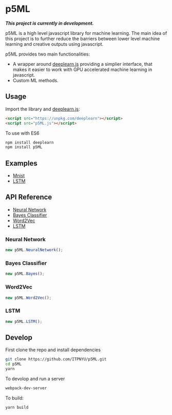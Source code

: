 # p5ML

**_This project is currently in development._**

p5ML is a high level javascript library for machine learning. The main idea of this project is to further reduce the barriers between lower level machine learning and creative outputs using javascript.

p5ML provides two main functionalities:
  - A wrapper around [deeplearn.js](https://github.com/PAIR-code/deeplearnjs) providing a simplier interface, that makes it easier to work with GPU accelerated machine learning in javascript.
  - Custom ML methods.

## Usage 

Import the library and [deeplearn.js](https://github.com/PAIR-code/deeplearnjs):

```html
<script src="https://unpkg.com/deeplearn"></script>
<script src="p5ML.js"></script>
```

To use with ES6

```bash
npm install deeplearn
npm install p5ML
```

## Examples

- [Mnist](examples/es6/mnist)
- [LSTM](examples/es6/lstm)

## API Reference
 
- [Neural Network]()
- [Bayes Classifier]()
- [Word2Vec]()
- [LSTM]()

### Neural Network

```javascript
new p5ML.NeuralNetwork();
```

### Bayes Classifier

```javascript
new p5ML.Bayes();
```

### Word2Vec

```javascript
new p5ML.Word2Vec();
```

### LSTM

```javascript
new p5ML.LSTM();
```

## Develop

First clone the repo and install dependencies
```bash
git clone https://github.com/ITPNYU/p5ML.git
cd p5ML
yarn
```

To devolop and run a server
```bash
webpack-dev-server
```

To build:
```bash
yarn build
```









